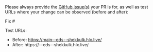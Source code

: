 Please always provide the [GitHub issue(s)](../issues) your PR is for, as well as test URLs where your change can be observed (before and after):

Fix #<gh-issue-id>

Test URLs:
- Before: https://main--eds--shekkulk.hlx.live/
- After: https://<branch>--eds--shekkulk.hlx.live/
